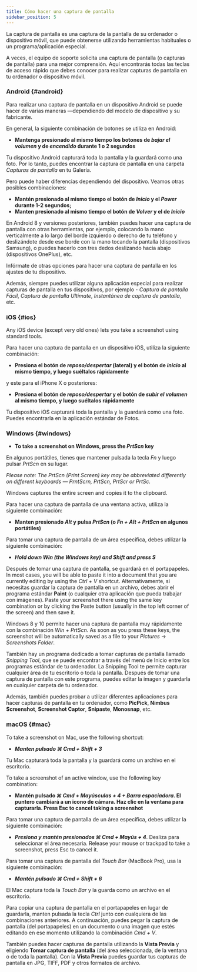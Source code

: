 ```yaml
---
title: Cómo hacer una captura de pantalla
sidebar_position: 5
---
```


La captura de pantalla es una captura de la pantalla de su ordenador o dispositivo móvil, que puede obtenerse utilizando herramientas habituales o un programa/aplicación especial.

A veces, el equipo de soporte solicita una captura de pantalla (o capturas de pantalla) para una mejor comprensión. Aquí encontrarás todas las teclas de acceso rápido que debes conocer para realizar capturas de pantalla en tu ordenador o dispositivo móvil.

### Android {#android}

Para realizar una captura de pantalla en un dispositivo Android se puede hacer de varias maneras —dependiendo del modelo de dispositivo y su fabricante.

En general, la siguiente combinación de botones se utiliza en Android:

- **Mantenga presionado al mismo tiempo los botones de *bajar el volumen* y de *encendido* durante 1 o 2 segundos**

Tu dispositivo Android capturará toda la pantalla y la guardará como una foto. Por lo tanto, puedes encontrar la captura de pantalla en una carpeta *Capturas de pantalla* en tu Galería.

Pero puede haber diferencias dependiendo del dispositivo. Veamos otras posibles combinaciones:

- **Mantén presionado al mismo tiempo el botón de *Inicio* y el *Power* durante 1-2 segundos;**
- **Manten presionado al mismo tiempo el botón de *Volver* y el de *Inicio***

En Android 8 y versiones posteriores, también puedes hacer una captura de pantalla con otras herramientas, por ejemplo, colocando la mano verticalmente a lo largo del borde izquierdo o derecho de tu teléfono y deslizándote desde ese borde con la mano tocando la pantalla (dispositivos Samsung), o puedes hacerlo con tres dedos deslizando hacia abajo (dispositivos OnePlus), etc.

Infórmate de otras opciones para hacer una captura de pantalla en los ajustes de tu dispositivo.

Además, siempre puedes utilizar alguna aplicación especial para realizar capturas de pantalla en tus dispositivos, por ejemplo - *Captura de pantalla Fácil*, *Captura de pantalla Ultimate*, *Instantánea de captura de pantalla*, etc.

### iOS {#ios}

Any iOS device (except very old ones) lets you take a screenshot using standard tools.

Para hacer una captura de pantalla en un dispositivo iOS, utiliza la siguiente combinación:

- **Presiona el botón de *reposo/despertar* (lateral) y el botón de *inicio* al mismo tiempo, y luego suéltalos rápidamente**

y este para el iPhone X o posteriores:

- **Presiona el botón de *reposo/despertar* y el botón de *subir el volumen* al mismo tiempo, y luego suéltalos rápidamente**

Tu dispositivo iOS capturará toda la pantalla y la guardará como una foto. Puedes encontrarla en la aplicación estándar de Fotos.

### Windows {#windows}

- **To take a screenshot on Windows, press the *PrtScn* key**

En algunos portátiles, tienes que mantener pulsada la tecla *Fn* y luego pulsar *PrtScn* en su lugar.

*Please note: The PrtScn (Print Screen) key may be abbreviated differently on different keyboards — PrntScrn, PrtScn, PrtScr or PrtSc.*

Windows captures the entire screen and copies it to the clipboard.

Para hacer una captura de pantalla de una ventana activa, utiliza la siguiente combinación:

- **Manten presionado *Alt* y pulsa *PrtScn* (o *Fn + Alt + PrtScn* en algunos portátiles)**

Para tomar una captura de pantalla de un área específica, debes utilizar la siguiente combinación:

- ***Hold down *Win* (the Windows key) and *Shift* and press ***S******

Después de tomar una captura de pantalla, se guardará en el portapapeles. In most cases, you will be able to paste it into a document that you are currently editing by using the *Ctrl + V* shortcut. Alternativamente, si necesitas guardar la captura de pantalla en un archivo, debes abrir el programa estándar **Paint** (o cualquier otra aplicación que pueda trabajar con imágenes). Paste your screenshot there using the same key combination or by clicking the Paste button (usually in the top left corner of the screen) and then save it.

Windows 8 y 10 permite hacer una captura de pantalla muy rápidamente con la combinación *Win + PrtScn*. As soon as you press these keys, the screenshot will be automatically saved as a file to your *Pictures* → *Screenshots Folder*.

También hay un programa dedicado a tomar capturas de pantalla llamado *Snipping Tool*, que se puede encontrar a través del menú de Inicio entre los programas estándar de tu ordenador. La Snipping Tool te permite capturar cualquier área de tu escritorio o toda la pantalla. Después de tomar una captura de pantalla con este programa, puedes editar la imagen y guardarla en cualquier carpeta de tu ordenador.

Además, también puedes probar a utilizar diferentes aplicaciones para hacer capturas de pantalla en tu ordenador, como **PicPick**, **Nimbus Screenshot**, **Screenshot Captor**, **Snipaste**, **Monosnap**, etc.

### macOS {#mac}

To take a screenshot on Mac, use the following shortcut:

- ***Manten pulsado ***⌘ Cmd + Shift + 3******

Tu Mac capturará toda la pantalla y la guardará como un archivo en el escritorio.

To take a screenshot of an active window, use the following key combination:

- **Mantén pulsado *⌘ Cmd + Mayúsculas + 4 + Barra espaciadora*.  El puntero cambiará a un icono de cámara. Haz clic en la ventana para capturarla. Press Esc to cancel taking a screenshot**

Para tomar una captura de pantalla de un área específica, debes utilizar la siguiente combinación:

- ***Presiona y mantén presionados ***⌘ Cmd + Mayús + 4******. Desliza para seleccionar el área necesaria. Release your mouse or trackpad to take a screenshot, press Esc to cancel it.

Para tomar una captura de pantalla del *Touch Bar* (MacBook Pro), usa la siguiente combinación:

- ***Mantén pulsado ***⌘ Cmd + Shift + 6******

El Mac captura toda la *Touch Bar* y la guarda como un archivo en el escritorio.

Para copiar una captura de pantalla en el portapapeles en lugar de guardarla, manten pulsada la tecla *Ctrl* junto con cualquiera de las combinaciones anteriores. A continuación, puedes pegar la captura de pantalla (del portapapeles) en un documento o una imagen que estés editando en ese momento utilizando la combinación *Cmd + V*.

También puedes hacer capturas de pantalla utilizando la **Vista Previa** y eligiendo **Tomar captura de pantalla** (del área seleccionada, de la ventana o de toda la pantalla). Con la **Vista Previa** puedes guardar tus capturas de pantalla en JPG, TIFF, PDF y otros formatos de archivo.
